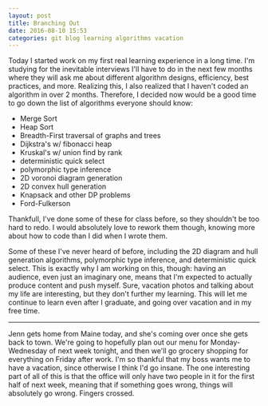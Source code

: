 ```yaml
---
layout: post
title: Branching Out
date: 2016-08-10 15:53
categories: git blog learning algorithms vacation
---
```

Today I started work on my first real learning experience in a long time. I'm studying for the inevitable interviews I'll have to do in the next few months where they will ask me about different algorithm designs, efficiency, best practices, and more. Realizing this, I also realized that I haven't coded an algorithm in over 2 months. Therefore, I decided now would be a good time to go down the list of algorithms everyone should know:

- Merge Sort
- Heap Sort
- Breadth-First traversal of graphs and trees
- Dijkstra's w/ fibonacci heap
- Kruskal's w/ union find by rank
- deterministic quick select
- polymorphic type inference
- 2D voronoi diagram generation
- 2D convex hull generation
- Knapsack and other DP problems
- Ford-Fulkerson

Thankfull, I've done some of these for class before, so they shouldn't be too hard to redo. I would absolutely love to rework them though, knowing more about how to code than I did when I wrote them.

Some of these I've never heard of before, including the 2D diagram and hull generation algorithms, polymorphic type inference, and deterministic quick select. This is exactly why I am working on this, though: having an audience, even just an imaginary one, means that I'm expected to actually produce content and push myself. Sure, vacation photos and talking about my life are interesting, but they don't further my learning. This will let me continue to learn even after I graduate, and going over vacation and in my free time.

---
Jenn gets home from Maine today, and she's coming over once she gets back to town. We're going to hopefully plan out our menu for Monday-Wednesday of next week tonight, and then we'll go grocery shopping for everything on Friday after work. I'm so thankful that my boss wants me to have a vacation, since otherwise I think I'd go insane. The one interesting part of all of this is that the office will only have two people in it for the first half of next week, meaning that if something goes wrong, things will absolutely go wrong. Fingers crossed.